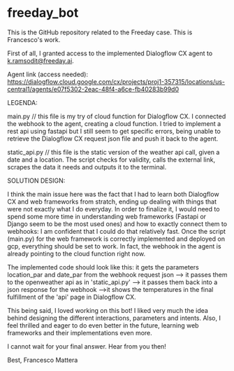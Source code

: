 # freeday_bot

This is the GitHub repository related to the Freeday case. This is Francesco's work. 

First of all, I granted access to the implemented Dialogflow CX agent to k.ramsodit@freeday.ai. 

Agent link (access needed): https://dialogflow.cloud.google.com/cx/projects/proj1-357315/locations/us-central1/agents/e07f5302-2eac-48f4-a6ce-fb40283b99d0


LEGENDA:

main.py // this file is my try of cloud function for Dialogflow CX. I connected the webhook to the agent, creating a cloud function. I tried to implement a rest api using fastapi but I still seem to get specific errors, being unable to retrieve the Dialogflow CX request json file and push it back to the agent. 

static_api.py // this file is the static version of the weather api call, given a date and a location. The script checks for validity, calls the external link, scrapes the data it needs and outputs it to the terminal. 

SOLUTION DESIGN:

I think the main issue here was the fact that I had to learn both Dialogflow CX and web frameworks from stratch, ending up dealing with things that were not exactly what I do everyday. In order to finalize it, I would need to spend some more time in understanding web frameworks (Fastapi or Django seem to be the most used ones) and how to exactly connect them to webhooks: I am confident that I could do that relatively fast. Once the script (main.py) for the web framework is correctly implemented and deployed on gcp, everything should be set to work. In fact, the webhook in the agent is already pointing to the cloud function right now. 

The implemented code should look like this: it gets the parameters location_par and date_par from the webhook request json --> it passes them to the openweather api as in 'static_api.py' --> it passes them back into a json response for the webhook -->it shows the temperatures in the final fulfillment of the 'api' page in Dialogflow CX.

This being said, I loved working on this bot! I liked very much the idea behind designing the different interactions, parameters and intents. Also, I feel thrilled and eager to do even better in the future, learning web frameworks and their implementations even more. 

I cannot wait for your final answer. Hear from you then!

Best,
Francesco Mattera





